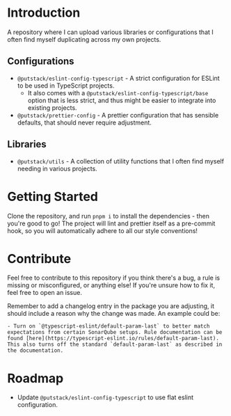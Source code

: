 # Introduction

A repository where I can upload various libraries or configurations that I often find myself duplicating across my own projects.

## Configurations

- `@putstack/eslint-config-typescript` - A strict configuration for ESLint to be used in TypeScript projects.
  - It also comes with a `@putstack/eslint-config-typescript/base` option that is less strict, and thus might be easier to integrate into existing projects.
- `@putstack/prettier-config` - A prettier configuration that has sensible defaults, that should never require adjustment.

## Libraries

- `@putstack/utils` - A collection of utility functions that I often find myself needing in various projects.

# Getting Started

Clone the repository, and run `pnpm i` to install the dependencies - then you're good to go!
The project will lint and prettier itself as a pre-commit hook, so you will automatically adhere to all our style conventions!

# Contribute

Feel free to contribute to this repository if you think there's a bug, a rule is missing or misconfigured, or anything else!
If you're unsure how to fix it, feel free to open an issue.

Remember to add a changelog entry in the package you are adjusting, it should include a reason why the change was made. An example could be:

```
- Turn on `@typescript-eslint/default-param-last` to better match expectations from certain SonarQube setups. Rule documentation can be found [here](https://typescript-eslint.io/rules/default-param-last). This also turns off the standard `default-param-last` as described in the documentation.
```

# Roadmap

- Update `@putstack/eslint-config-typescript` to use flat eslint configuration.
